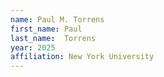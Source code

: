 ```yaml
---
name: Paul M. Torrens
first_name: Paul
last_name:  Torrens
year: 2025
affiliation: New York University
---
```

